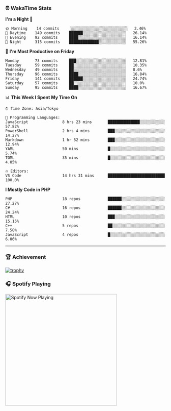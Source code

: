 ### ⏰ WakaTime Stats


<!--START_SECTION:waka-->
**I'm a Night 🦉** 

```text
🌞 Morning    14 commits     ░░░░░░░░░░░░░░░░░░░░░░░░░   2.46% 
🌆 Daytime    149 commits    ██████░░░░░░░░░░░░░░░░░░░   26.14% 
🌃 Evening    92 commits     ████░░░░░░░░░░░░░░░░░░░░░   16.14% 
🌙 Night      315 commits    █████████████░░░░░░░░░░░░   55.26%

```
📅 **I'm Most Productive on Friday** 

```text
Monday       73 commits     ███░░░░░░░░░░░░░░░░░░░░░░   12.81% 
Tuesday      59 commits     ██░░░░░░░░░░░░░░░░░░░░░░░   10.35% 
Wednesday    49 commits     ██░░░░░░░░░░░░░░░░░░░░░░░   8.6% 
Thursday     96 commits     ████░░░░░░░░░░░░░░░░░░░░░   16.84% 
Friday       141 commits    ██████░░░░░░░░░░░░░░░░░░░   24.74% 
Saturday     57 commits     ██░░░░░░░░░░░░░░░░░░░░░░░   10.0% 
Sunday       95 commits     ████░░░░░░░░░░░░░░░░░░░░░   16.67%

```


📊 **This Week I Spent My Time On** 

```text
⌚︎ Time Zone: Asia/Tokyo

💬 Programming Languages: 
JavaScript               8 hrs 23 mins       ██████████████░░░░░░░░░░░   57.82% 
PowerShell               2 hrs 4 mins        ███░░░░░░░░░░░░░░░░░░░░░░   14.27% 
Markdown                 1 hr 52 mins        ███░░░░░░░░░░░░░░░░░░░░░░   12.94% 
YAML                     50 mins             █░░░░░░░░░░░░░░░░░░░░░░░░   5.74% 
TOML                     35 mins             █░░░░░░░░░░░░░░░░░░░░░░░░   4.05%

🔥 Editors: 
VS Code                  14 hrs 31 mins      █████████████████████████   100.0%

```

**I Mostly Code in PHP** 

```text
PHP                      18 repos            ██████░░░░░░░░░░░░░░░░░░░   27.27% 
C#                       16 repos            ██████░░░░░░░░░░░░░░░░░░░   24.24% 
HTML                     10 repos            ███░░░░░░░░░░░░░░░░░░░░░░   15.15% 
C++                      5 repos             ██░░░░░░░░░░░░░░░░░░░░░░░   7.58% 
JavaScript               4 repos             █░░░░░░░░░░░░░░░░░░░░░░░░   6.06%

```



<!--END_SECTION:waka-->

---

### 🏆 Achievement

[![trophy](https://github-profile-trophy.vercel.app/?username=Slime-hatena&theme=flat&no-bg=true&no-frame=true&column=8)](https://github.com/ryo-ma/github-profile-trophy)

### 🎧 Spotify Playing

[<img src="https://spotify-now-playing-slime-hatena.vercel.app/api/spotify-playing" alt="Spotify Now Playing" width="350" />](https://open.spotify.com/user/slime_hatena)

<!--
**Slime-hatena/Slime-hatena** is a ✨ _special_ ✨ repository because its `README.md` (this file) appears on your GitHub profile.

Here are some ideas to get you started:

- 🔭 I’m currently working on ...
- 🌱 I’m currently learning ...
- 👯 I’m looking to collaborate on ...
- 🤔 I’m looking for help with ...
- 💬 Ask me about ...
- 📫 How to reach me: ...
- 😄 Pronouns: ...
- ⚡ Fun fact: ...
-->
